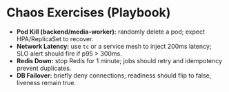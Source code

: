 # Chaos Exercises (Playbook)
- **Pod Kill (backend/media-worker):** randomly delete a pod; expect HPA/ReplicaSet to recover.
- **Network Latency:** use `tc` or a service mesh to inject 200ms latency; SLO alert should fire if p95 > 300ms.
- **Redis Down:** stop Redis for 1 minute; jobs should retry and idempotency prevent duplicates.
- **DB Failover:** briefly deny connections; readiness should flip to false, liveness remain true.
